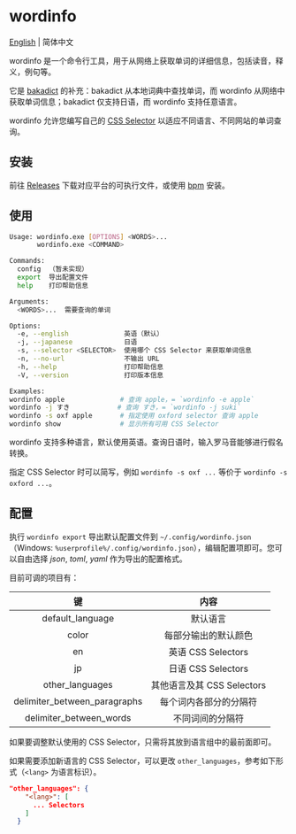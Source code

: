 # wordinfo

[English](../README.md) | 简体中文

wordinfo 是一个命令行工具，用于从网络上获取单词的详细信息，包括读音，释义，例句等。

它是 [bakadict](https://github.com/flaribbit/bakadict) 的补充：bakadict 从本地词典中查找单词，而 wordinfo 从网络中获取单词信息；bakadict 仅支持日语，而 wordinfo 支持任意语言。

wordinfo 允许您编写自己的 [CSS Selector](https://developer.mozilla.org/zh-CN/docs/Web/CSS/CSS_selectors) 以适应不同语言、不同网站的单词查询。

## 安装

前往 [Releases](https://github.com/lxl66566/wordinfo/releases) 下载对应平台的可执行文件，或使用 [bpm](https://github.com/lxl66566/bpm) 安装。

## 使用

```sh
Usage: wordinfo.exe [OPTIONS] <WORDS>...
       wordinfo.exe <COMMAND>

Commands:
  config  （暂未实现）
  export  导出配置文件
  help    打印帮助信息

Arguments:
  <WORDS>...  需要查询的单词

Options:
  -e, --english              英语（默认）
  -j, --japanese             日语
  -s, --selector <SELECTOR>  使用哪个 CSS Selector 来获取单词信息
  -n, --no-url               不输出 URL
  -h, --help                 打印帮助信息
  -V, --version              打印版本信息

Examples:
wordinfo apple              # 查询 apple，= `wordinfo -e apple`
wordinfo -j すき            # 查询 すき，= `wordinfo -j suki`
wordinfo -s oxf apple       # 指定使用 oxford selector 查询 apple
wordinfo show               # 显示所有可用 CSS Selector
```

wordinfo 支持多种语言，默认使用英语。查询日语时，输入罗马音能够进行假名转换。

指定 CSS Selector 时可以简写，例如 `wordinfo -s oxf ...` 等价于 `wordinfo -s oxford ...`。

## 配置

执行 `wordinfo export` 导出默认配置文件到 `~/.config/wordinfo.json`（Windows: `%userprofile%/.config/wordinfo.json`），编辑配置项即可。您可以自由选择 _json_, _toml_, _yaml_ 作为导出的配置格式。

目前可调的项目有：

|              键              |            内容            |
| :--------------------------: | :------------------------: |
|       default_language       |          默认语言          |
|            color             |    每部分输出的默认颜色    |
|              en              |     英语 CSS Selectors     |
|              jp              |     日语 CSS Selectors     |
|       other_languages        | 其他语言及其 CSS Selectors |
| delimiter_between_paragraphs |   每个词内各部分的分隔符   |
|   delimiter_between_words    |      不同词间的分隔符      |

如果要调整默认使用的 CSS Selector，只需将其放到语言组中的最前面即可。

如果需要添加新语言的 CSS Selector，可以更改 `other_languages`，参考如下形式（`<lang>` 为语言标识）。

```json
"other_languages": {
    "<lang>": [
      ... Selectors
    ]
  }
```
